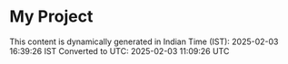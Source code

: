 # My Project

This content is dynamically generated in Indian Time (IST): 2025-02-03 16:39:26 IST
Converted to UTC: 2025-02-03 11:09:26 UTC
